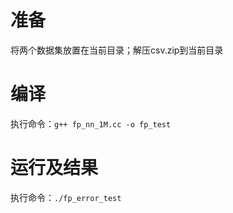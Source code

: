 # 准备  
将两个数据集放置在当前目录；解压csv.zip到当前目录
# 编译  
执行命令：`g++ fp_nn_1M.cc -o fp_test`  

# 运行及结果  
执行命令：`./fp_error_test`  
